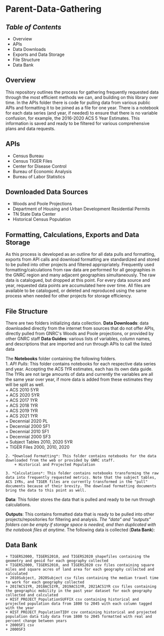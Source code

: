 # **Parent-Data-Gathering**

## *Table of Contents*  
+ Overview
+ APIs  
+ Data Downloads  
+ Exports and Data Storage
+ File Structure  
+ Data Bank   

## Overview  
This repository outlines the process for gathering frequently requested data through the most efficient methods we can, and building on this library over time. In the APIs folder there is code for pulling data from various public APIs and formatting it to be joined as a file for one year. There is a notebook for each data series (and year, if needed) to ensure that there is no variable confusion, for example, the 2016-2020 ACS 5 Year Estimates. This information is saved and ready to be filtered for various comprehensive plans and data requests.  

## APIs  
+ Census Bureau  
+ Census TIGER Files
+ Center for Disease Control  
+ Bureau of Economic Analysis  
+ Bureau of Labor Statistics  

## Downloaded Data Sources  
+ Woods and Poole Projections  
+ Department of Housing and Urban Development Residential Permits  
+ TN State Data Center  
+ Historical Census Population  

## Formatting, Calculations, Exports and Data Storage  
As this process is developed as an outline for all data pulls and formatting, exports from API calls and download formatting are standardized and stored to be pulled into other projects and filtered appropriately. Frequently used formatting/calculations from raw data are performed for all geographies in the GNRC region and many adjacent geographies simultaneously. The raw data is catalogued, but dropped at this point. For every data source and year, requested data points are accumulated here over time. All files are available to be catalogued, or deleted and reproduced using the same process when needed for other projects for storage efficiency.

## File Structure  
There are two folders initializing data collection.
**Data Downloads**: data downloaded directly from the internet from sources that do not offer APIs, directly pulled from GNRC's Woods and Poole projections, or provided by other GNRC staff
**Data Guides**: various lists of variables, column names, and descriptions that are imported and run through APIs to call the listed data  

The **Notebooks** folder containing the following folders.  
    1.  *API Pulls*: This folder contains notebooks for each respective data series and year. Accepting the ACS 1YR estimates, each has its own data guide. The 1YRs are not large amounts of data and currently the variables are all the same year over year, if more data is added from these estimates they will be split as well.  
        + ACS 2010 5YR  
        + ACS 2020 5YR  
        + ACS 2017 1YR  
        + ACS 2018 1YR  
        + ACS 2019 1YR  
        + ACS 2021 1YR  
        + Decennial 2020 PL  
        + Decennial 2000 SF1  
        + Decennial 2010 SF1  
        + Decennial 2000 SF3  
        + Subject Tables 2010, 2020 5YR  
        + TIGER Files 2000, 2010, 2020  

    2. *Download Formatting*: This folder contains notebooks for the data downloaded from the web or provided by GNRC staff.
        + Historical and Projected Population  

    3. *Calculations*: This folder contains notebooks transforming the raw data into frequently requested metrics. Note that the subject tables, ACS 1YRs, and TIGER files are currently transformed in the "pull" documents because of their brevity. The download formatting documents bring the data to this point as well.  

**Data**: This folder stores the data that is pulled and ready to be run through calculations.  

**Outputs**: This contains formatted data that is ready to be pulled into other projects/repositories for filtering and analysis. *The "data" and "outputs" folders can be empty if storage space is needed, and then duplicated with the notebook files at anytime.* The following data is collected (**Data Bank**):  


## Data Bank
    + TIGERS2000, TIGERS2010, and TIGERS2020 shapefiles containing the geometry and geoid for each geography collected   
    + TIGERS2000, TIGERS2010, and TIGERS2020 csv files containing square miles and square acres of land area for each geography collected and calculated  
    + 2010Subject, 2020Subject csv files containing the median travel time to work for each geography collected  
    + 2017ACS1YR, 2018ACS1YR, 2019ACS1YR, 2021ACS1YR csv files containing the geographic mobility in the past year dataset for each geography collected and calculated  
    + HIST_PROJECT_PopulationSUFFIX csv containing historical and projected population data from 1800 to 2045 with each column tagged with the year  
    + HIST_PROJECT_PopulationTIDY csv containing historical and projected population data tidy data from 1800 to 2045 formatted with real and percent change between years  
    + 2000SF1 csv
    + 2000SF3
